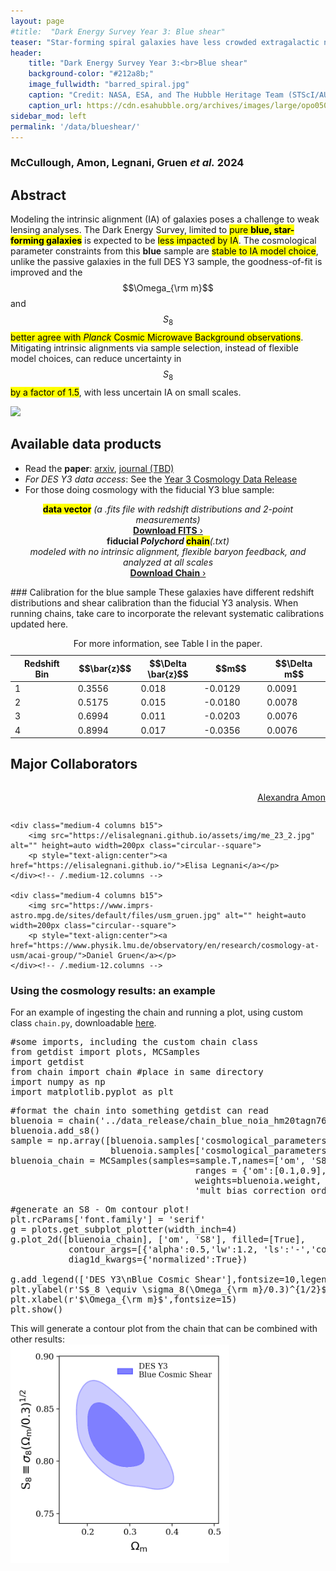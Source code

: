 ```yaml
---
layout: page
#title:  "Dark Energy Survey Year 3: Blue shear"
teaser: "Star-forming spiral galaxies have less crowded extragalactic neighborhoods, making them excellent candidates for mapping cosmic structure."
header:
    title: "Dark Energy Survey Year 3:<br>Blue shear"
    background-color: "#212a8b;"
    image_fullwidth: "barred_spiral.jpg"
    caption: "Credit: NASA, ESA, and The Hubble Heritage Team (STScI/AURA)"
    caption_url: https://cdn.esahubble.org/archives/images/large/opo0501a.jpg
sidebar_mod: left
permalink: '/data/blueshear/'
---
```

<script src='https://cdnjs.cloudflare.com/ajax/libs/mathjax/2.7.4/MathJax.js?config=default'></script>
<style>.circular--square { border-radius: 50%; display: block; margin-left: auto; margin-right: auto;}</style>
### McCullough, Amon, Legnani, Gruen <em>et al.</em> 2024
## Abstract
Modeling the intrinsic alignment (IA) of galaxies poses a challenge to weak lensing analyses. The Dark Energy Survey, limited to <mark>pure <strong>blue, star-forming galaxies</strong></mark> is expected to be <mark>less impacted by IA</mark>. The cosmological parameter constraints from this <strong>blue</strong> sample are <mark>stable to IA model choice</mark>, unlike the passive galaxies in the full DES Y3 sample, the goodness-of-fit is improved and the $$\Omega_{\rm m}$$ and $$S_8$$ <mark>better agree with <em>Planck</em> Cosmic Microwave Background observations</mark>. Mitigating intrinsic alignments via sample selection, instead of flexible model choices, can reduce uncertainty in $$S_8$$ <mark>by a factor of 1.5</mark>, with less uncertain IA on small scales.

<img src="{{site.urlimg}}blueshear_summary.png" class="center" height=auto width=470px>

## Available data products
- Read the <strong>paper</strong>: <a href="">arxiv</a>, <a href="">journal (TBD)</a>
- _For DES Y3 data access_: See the [Year 3 Cosmology Data Release](https://des.ncsa.illinois.edu/releases/y3a2)
- For those doing cosmology with the fiducial Y3 blue sample:
<p style="text-align: center;">
<mark><strong>data vector</strong></mark> <em>(a .fits file with redshift distributions and 2-point measurements)</em><br>
<a class="radius button small" download="2pt_extended_data_blue_covupdated_at_3x2pt-cosmo.fits" href="https://github.com/jmccull/jmccull.github.io/blob/main/dataproducts_blueshear/2pt_extended_data_blue_covupdated_at_3x2pt-cosmo.fits?raw=true"><strong>Download FITS</strong> ›</a><br>   
<strong>fiducial <em>Polychord</em> <mark>chain</mark></strong><em>(.txt)</em><br><em>modeled with no intrinsic alignment, flexible baryon feedback, and analyzed at all scales</em><br>
<a class="radius button small" download="chain_blue_noia_hm20tagn76_83.txt" href="https://github.com/jmccull/jmccull.github.io/blob/main/dataproducts_blueshear/chain_blue_noia_hm20tagn76_83.txt?raw=true"><strong>Download Chain</strong> ›</a><br>  
</p>
### Calibration for the blue sample
These galaxies have different redshift distributions and shear calibration than the fiducial Y3 analysis. When running chains, take care to incorporate the relevant systematic calibrations updated here.
<table class="hover" text-align="center" margin=auto>
  <colgroup>
    <col span="1" style="width: 20%;">
    <col span="1" style="width: 20%;">
    <col span="1" style="width: 20%;">
    <col span="1" style="width: 20%;">
    <col span="1" style="width: 20%;">
  </colgroup>
  <thead>
    <tr>
      <th>Redshift<br>Bin</th>
      <th>$$\bar{z}$$</th>
      <th>$$\Delta \bar{z}$$</th>
      <th>$$m$$</th>
      <th>$$\Delta m$$</th>
    </tr>
  </thead>
  <tbody>
    <tr>
      <td>1</td>
      <td>0.3556</td>
      <td>0.018</td>
      <td>-0.0129</td>
      <td>0.0091</td>
    </tr>
    <tr>
      <td>2</td>
      <td>0.5175</td>
      <td>0.015</td>
      <td>-0.0180</td>
      <td>0.0078</td>
    </tr>
    <tr>
      <td>3</td>
      <td>0.6994</td>
      <td>0.011</td>
      <td>-0.0203</td>
      <td>0.0076</td>
    </tr>
    <tr>
      <td>4</td>
      <td>0.8994</td>
      <td>0.017</td>
      <td>-0.0356</td>
      <td>0.0076</td>
    </tr>
  </tbody>
    <caption>For more information, see Table I in the paper.</caption>
</table>

## Major Collaborators
<div class="row t30">
    <div class="medium-4 columns b15">
        <img src="https://web.astro.princeton.edu/sites/g/files/toruqf1486/files/styles/3x4_750w_1000h/public/2023-10/alex.jpg?raw=true" alt="" height=auto width=200px class="circular--square">
        <p style="text-align:center"><a href="https://alexandraamon.com/">Alexandra Amon</a></p>
    </div><!-- /.medium-12.columns -->

    <div class="medium-4 columns b15">
        <img src="https://elisalegnani.github.io/assets/img/me_23_2.jpg" alt="" height=auto width=200px class="circular--square">
        <p style="text-align:center"><a href="https://elisalegnani.github.io/">Elisa Legnani</a></p>
    </div><!-- /.medium-12.columns -->

    <div class="medium-4 columns b15">
        <img src="https://www.imprs-astro.mpg.de/sites/default/files/usm_gruen.jpg" alt="" height=auto width=200px class="circular--square">
        <p style="text-align:center"><a href="https://www.physik.lmu.de/observatory/en/research/cosmology-at-usm/acai-group/">Daniel Gruen</a></p>
    </div><!-- /.medium-12.columns -->
</div><!-- /.row -->

### Using the cosmology results: an example
For an example of ingesting the chain and running a plot, using custom class <code>chain.py</code>, downloadable <a href="https://github.com/jmccull/jmccull.github.io/blob/main/dataproducts_blueshear/chain.py?raw=true" download="chain.py">here</a>.
<pre>
#some imports, including the custom chain class
from getdist import plots, MCSamples
import getdist
from chain import chain #place in same directory
import numpy as np
import matplotlib.pyplot as plt
</pre>
<pre>
#format the chain into something getdist can read
bluenoia = chain('../data_release/chain_blue_noia_hm20tagn76_83.txt')
bluenoia.add_s8()
sample = np.array([bluenoia.samples['cosmological_parameters--omega_m'], 
                   bluenoia.samples['cosmological_parameters--s8']])
bluenoia_chain = MCSamples(samples=sample.T,names=['om', 'S8'], labels=['\Omega_m', 'S_8'], 
                                   ranges = {'om':[0.1,0.9],'S8':[0.3,1.0]}, label= r'DES Y3 Blue Cosmic Shear', 
                                   weights=bluenoia.weight, settings={'boundary_correction_order':0, 
                                   'mult_bias_correction_order':1})
</pre>
<pre>
#generate an S8 - Om contour plot!
plt.rcParams['font.family'] = 'serif' 
g = plots.get_subplot_plotter(width_inch=4)
g.plot_2d([bluenoia_chain], ['om', 'S8'], filled=[True], 
           contour_args=[{'alpha':0.5,'lw':1.2, 'ls':'-','color':'blue'}], 
           diag1d_kwargs={'normalized':True})

g.add_legend(['DES Y3\nBlue Cosmic Shear'],fontsize=10,legend_ncol=1, legend_loc='upper right',framealpha=0)
plt.ylabel(r'S$_8 \equiv \sigma_8(\Omega_{\rm m}/0.3)^{1/2}$',fontsize=15)
plt.xlabel(r'$\Omega_{\rm m}$',fontsize=15)
plt.show()
</pre>
This will generate a contour plot from the chain that can be combined with other results:<br>
<img src="https://github.com/jmccull/jmccull.github.io/blob/main/dataproducts_blueshear/test_contour.png?raw=true" alt="" height=auto width=350px>

